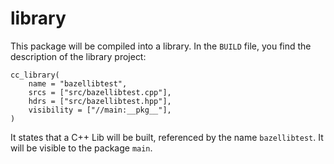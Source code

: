 # library

This package will be compiled into a library. In the `BUILD` file, you find the description of the library project:

```bazel
cc_library(
    name = "bazellibtest",
    srcs = ["src/bazellibtest.cpp"],
    hdrs = ["src/bazellibtest.hpp"],
    visibility = ["//main:__pkg__"],
)
```

It states that a C++ Lib will be built, referenced by the name `bazellibtest`. It will be visible to the package `main`.

